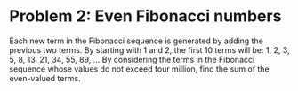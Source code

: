 # Problem 2: Even Fibonacci numbers
Each new term in the Fibonacci sequence is generated by adding the
previous two terms. By starting with 1 and 2, the first 10 terms will
be: 1, 2, 3, 5, 8, 13, 21, 34, 55, 89, ... By considering the terms in
the Fibonacci sequence whose values do not exceed four million, find the
sum of the even-valued terms.
